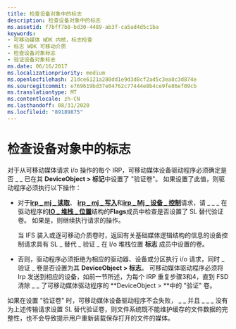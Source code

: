 ```yaml
---
title: 检查设备对象中的标志
description: 检查设备对象中的标志
ms.assetid: f7bff7b8-bd30-4489-ab3f-ca5ad4d5c1ba
keywords:
- 可移动媒体 WDK 内核，标志检查
- 标志 WDK 可移动介质
- 检查设备对象标志
- 验证设备对象标志
ms.date: 06/16/2017
ms.localizationpriority: medium
ms.openlocfilehash: 21dce6121a280dd1e9d3d8cf2ad5c3ea8c3d874e
ms.sourcegitcommit: e769619bd37e04762c77444e8b4ce9fe86ef09cb
ms.translationtype: MT
ms.contentlocale: zh-CN
ms.lasthandoff: 08/31/2020
ms.locfileid: "89189875"
---
```

# <a name="checking-flags-in-the-device-object"></a>检查设备对象中的标志





对于从可移动媒体请求 i/o 操作的每个 IRP，可移动媒体设备驱动程序必须确定是否 \_ \_ 已在其 **DeviceObject &gt; 标记**中设置了 "验证卷"。 如果设置了此值，则驱动程序必须执行以下操作：

-   对于[**irp \_ mj \_ 读取**](./irp-mj-read.md)、 [**irp \_ mj \_ 写入**](./irp-mj-write.md)和[**irp \_ Mj \_ 设备 \_ 控制**](./irp-mj-device-control.md)请求，请 \_ \_ \_ 在驱动程序的[**IO \_ 堆栈 \_ 位置**](/windows-hardware/drivers/ddi/wdm/ns-wdm-_io_stack_location)结构的**Flags**成员中检查是否设置了 SL 替代验证卷。 如果是，则继续执行请求的操作。

    当 IFS 装入或逐可移动介质卷时，返回有关基础媒体逻辑结构的信息的设备控制请求具有 SL \_ 替代 \_ 验证 \_ 在 I/o 堆栈位置 **标志** 成员中设置的卷。

-   否则，驱动程序必须拒绝为相应的驱动器、设备或分区执行 i/o 请求，同时 \_ 验证 \_ 卷是否设置为其 **DeviceObject &gt; 标志**。 可移动媒体驱动程序必须将 Irp 发送到相应的设备，如前一节所述，为每个 IRP 重复步骤3和4，直到 FSD 清除 \_ \_ 了可移动媒体驱动程序的 **DeviceObject &gt; **中的 "验证" 卷。

如果在设置 "验证卷" 时，可移动媒体设备驱动程序不会失败， \_ \_ 并且 \_ \_ \_ 没有为上述传输请求设置 SL 替代验证卷，则文件系统既不能维护缓存的文件数据的完整性，也不会导致提示用户重新装载保存打开的文件的媒体。

 

